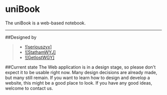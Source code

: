 # uniBook

The uniBook is a web-based notebook.

----------

##Designed by
> * [![seriouszyx]](https://github.com/seriouszyx) 
> * [![StathamWYJ]](https://github.com/StathamWYJ) 
> * [![GetlostWGY]](https://github.com/GetlostWGY) 

##Current state
The Web application is in a design stage, so please don't expect it to be usable right now. Many design decisions are already made, but many still remain. If you want to learn how to design and develop a website, this might be a good place to look. 
If you have any good ideas, welcome to contact us. 
